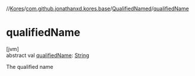 //[Kores](../../../index.md)/[com.github.jonathanxd.kores.base](../index.md)/[QualifiedNamed](index.md)/[qualifiedName](qualified-name.md)

# qualifiedName

[jvm]\
abstract val [qualifiedName](qualified-name.md): [String](https://kotlinlang.org/api/latest/jvm/stdlib/kotlin/-string/index.html)

The qualified name
